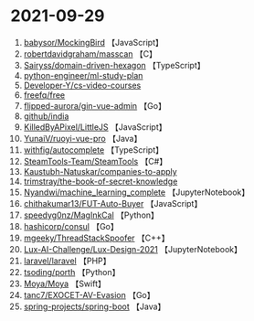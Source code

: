 # 2021-09-29

1. [babysor/MockingBird](https://github.com/babysor/MockingBird) 【JavaScript】
2. [robertdavidgraham/masscan](https://github.com/robertdavidgraham/masscan) 【C】
3. [Sairyss/domain-driven-hexagon](https://github.com/Sairyss/domain-driven-hexagon) 【TypeScript】
4. [python-engineer/ml-study-plan](https://github.com/python-engineer/ml-study-plan) 
5. [Developer-Y/cs-video-courses](https://github.com/Developer-Y/cs-video-courses) 
6. [freefq/free](https://github.com/freefq/free) 
7. [flipped-aurora/gin-vue-admin](https://github.com/flipped-aurora/gin-vue-admin) 【Go】
8. [github/india](https://github.com/github/india) 
9. [KilledByAPixel/LittleJS](https://github.com/KilledByAPixel/LittleJS) 【JavaScript】
10. [YunaiV/ruoyi-vue-pro](https://github.com/YunaiV/ruoyi-vue-pro) 【Java】
11. [withfig/autocomplete](https://github.com/withfig/autocomplete) 【TypeScript】
12. [SteamTools-Team/SteamTools](https://github.com/SteamTools-Team/SteamTools) 【C#】
13. [Kaustubh-Natuskar/companies-to-apply](https://github.com/Kaustubh-Natuskar/companies-to-apply) 
14. [trimstray/the-book-of-secret-knowledge](https://github.com/trimstray/the-book-of-secret-knowledge) 
15. [Nyandwi/machine_learning_complete](https://github.com/Nyandwi/machine_learning_complete) 【JupyterNotebook】
16. [chithakumar13/FUT-Auto-Buyer](https://github.com/chithakumar13/FUT-Auto-Buyer) 【JavaScript】
17. [speedyg0nz/MagInkCal](https://github.com/speedyg0nz/MagInkCal) 【Python】
18. [hashicorp/consul](https://github.com/hashicorp/consul) 【Go】
19. [mgeeky/ThreadStackSpoofer](https://github.com/mgeeky/ThreadStackSpoofer) 【C++】
20. [Lux-AI-Challenge/Lux-Design-2021](https://github.com/Lux-AI-Challenge/Lux-Design-2021) 【JupyterNotebook】
21. [laravel/laravel](https://github.com/laravel/laravel) 【PHP】
22. [tsoding/porth](https://github.com/tsoding/porth) 【Python】
23. [Moya/Moya](https://github.com/Moya/Moya) 【Swift】
24. [tanc7/EXOCET-AV-Evasion](https://github.com/tanc7/EXOCET-AV-Evasion) 【Go】
25. [spring-projects/spring-boot](https://github.com/spring-projects/spring-boot) 【Java】
